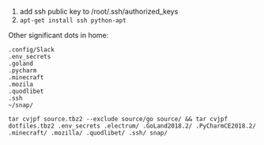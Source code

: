 1. add ssh public key to /root/.ssh/authorized_keys
2. `apt-get install ssh python-apt`

Other significant dots in home:
```
.config/Slack
.env_secrets
.goland
.pycharm
.minecraft
.mozila
.quodlibet
.ssh
~/snap/
```

```
tar cvjpf source.tbz2 --exclude source/go source/ && tar cvjpf dotfiles.tbz2 .env_secrets .electrum/ .GoLand2018.2/ .PyCharmCE2018.2/ .minecraft/ .mozilla/ .quodlibet/ .ssh/ snap/
 ```